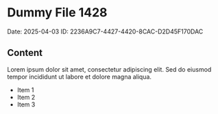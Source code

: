# Dummy File 1428

Date: 2025-04-03
ID: 2236A9C7-4427-4420-8CAC-D2D45F170DAC

## Content

Lorem ipsum dolor sit amet, consectetur adipiscing elit.
Sed do eiusmod tempor incididunt ut labore et dolore magna aliqua.

* Item 1
* Item 2
* Item 3

